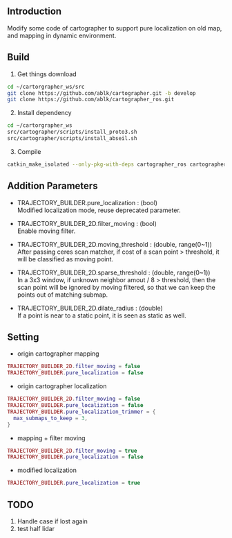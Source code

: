 ## Introduction
Modify some code of cartographer to support pure localization on old map, and mapping in dynamic environment.

## Build
1. Get things download
```sh
cd ~/cartorgrapher_ws/src
git clone https://github.com/ablk/cartographer.git -b develop
git clone https://github.com/ablk/cartographer_ros.git
```
2. Install dependency
```sh
cd ~/cartorgrapher_ws
src/cartographer/scripts/install_proto3.sh
src/cartographer/scripts/install_abseil.sh
```

3. Compile
```sh
catkin_make_isolated --only-pkg-with-deps cartographer_ros cartographer_rviz --install --use-ninja
```

## Addition Parameters

* TRAJECTORY_BUILDER.pure_localization : (bool) \
Modified localization mode, reuse deprecated parameter.

* TRAJECTORY_BUILDER_2D.filter_moving : (bool) \
Enable moving filter.

* TRAJECTORY_BUILDER_2D.moving_threshold : (double, range(0~1)) \
After passing ceres scan matcher, if cost of a scan point > threshold, it will be classified as moving point.

* TRAJECTORY_BUILDER_2D.sparse_threshold : (double, range(0~1)) \
In a 3x3 window, if unknown neighbor amout / 8 > threshold, then the scan point will be ignored by moving filtered, so that we can keep the points out of matching submap.

* TRAJECTORY_BUILDER_2D.dilate_radius : (double) \
If a point is near to a static point, it is seen as static as well.

## Setting
* origin cartographer mapping
```lua
TRAJECTORY_BUILDER_2D.filter_moving = false
TRAJECTORY_BUILDER.pure_localization = false
```
* origin cartographer localization
```lua
TRAJECTORY_BUILDER_2D.filter_moving = false
TRAJECTORY_BUILDER.pure_localization = false
TRAJECTORY_BUILDER.pure_localization_trimmer = {
  max_submaps_to_keep = 3,
}
```
* mapping + filter moving
```lua
TRAJECTORY_BUILDER_2D.filter_moving = true
TRAJECTORY_BUILDER.pure_localization = false
```
* modified localization
```lua
TRAJECTORY_BUILDER.pure_localization = true
```

## TODO
1. Handle case if lost again
2. test half lidar